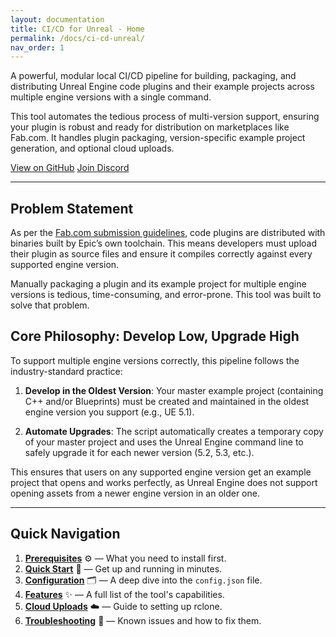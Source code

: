 ```yaml
---
layout: documentation
title: CI/CD for Unreal - Home
permalink: /docs/ci-cd-unreal/
nav_order: 1
---
```


A powerful, modular local CI/CD pipeline for building, packaging, and distributing Unreal Engine code plugins and their example projects across multiple engine versions with a single command.

This tool automates the tedious process of multi-version support, ensuring your plugin is robust and ready for distribution on marketplaces like Fab.com. It handles plugin packaging, version-specific example project generation, and optional cloud uploads.

<div class="button-row">
  <a href="https://github.com/muddyterrain/unreal-ci-cd-for-fab" class="cta-button primary track-click" data-event-name="btn_clk_cicd_github" data-event-location="top_cta" target="_blank" rel="noopener noreferrer">View on GitHub</a>
  <a href="/t/discord" class="cta-button secondary track-click" data-event-name="btn_clk_join_discord" data-event-location="top_cta" target="_blank" rel="noopener noreferrer">Join Discord</a>
</div>

---

## Problem Statement
As per the <a href="https://support.fab.com/s/article/FAB-TECHNICAL-REQUIREMENTS?language=en_US" class="track-click" data-event-name="lnk_clk_fab_guidelines" data-event-location="docs_cicd_index" target="_blank" rel="noopener noreferrer">Fab.com submission guidelines</a>, code plugins are distributed with binaries built by Epic’s own toolchain. This means developers must upload their plugin as source files and ensure it compiles correctly against every supported engine version.

Manually packaging a plugin and its example project for multiple engine versions is tedious, time-consuming, and error-prone. This tool was built to solve that problem.

## Core Philosophy: Develop Low, Upgrade High

To support multiple engine versions correctly, this pipeline follows the industry-standard practice:

1.  **Develop in the Oldest Version**: Your master example project (containing C++ and/or Blueprints) must be created and maintained in the oldest engine version you support (e.g., UE 5.1).

2.  **Automate Upgrades**: The script automatically creates a temporary copy of your master project and uses the Unreal Engine command line to safely upgrade it for each newer version (5.2, 5.3, etc.).

This ensures that users on any supported engine version get an example project that opens and works perfectly, as Unreal Engine does not support opening assets from a newer engine version in an older one.

---

## Quick Navigation

1.  **[Prerequisites](/docs/ci-cd-unreal/prerequisites/)** ⚙️ — What you need to install first.
2.  **[Quick Start](/docs/ci-cd-unreal/quick-start/)** 🚀 — Get up and running in minutes.
3.  **[Configuration](/docs/ci-cd-unreal/configuration/)** 🗂️ — A deep dive into the `config.json` file.
4.  **[Features](/docs/ci-cd-unreal/features/)** ✨ — A full list of the tool's capabilities.
5.  **[Cloud Uploads](/docs/ci-cd-unreal/cloud-uploads/)** ☁️ — Guide to setting up rclone.
6.  **[Troubleshooting](/docs/ci-cd-unreal/troubleshooting/)** 🧪 — Known issues and how to fix them.
